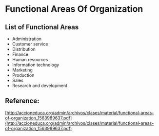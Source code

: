 # Functional Areas Of Organization


## List of Functional Areas

- Administration
- Customer service
- Distribution
- Finance
- Human resources
- Information technology
- Marketing
- Production
- Sales
- Research and development

## Reference:

[http://accioneduca.org/admin/archivos/clases/material/functional-areas-of-organization_1563989637.pdf](http://accioneduca.org/admin/archivos/clases/material/functional-areas-of-organization_1563989637.pdf)